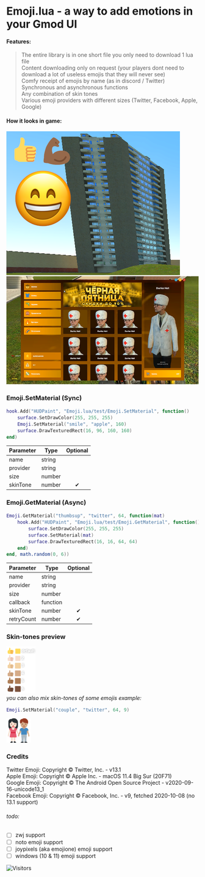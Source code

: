 # Emoji.lua - a way to add emotions in your Gmod UI

#### Features:
> The entire library is in one short file you only need to download 1 lua file   
> Content downloading only on request (your players dont need to download a lot of useless emojis that they will never see)  
> Comfy receipt of emojis by name (as in discord / Twitter)  
> Synchronous and asynchronous functions  
> Any combination of skin tones  
> Various emoji providers with different sizes (Twitter, Facebook, Apple, Google)

#### How it looks in game:
![Preview](https://raw.githubusercontent.com/Be1zebub/Emoji.lua/main/preview/ingame.png)  
![Preview in practice](https://raw.githubusercontent.com/Be1zebub/Emoji.lua/main/preview/in_practice.png)  

### Emoji.SetMaterial (Sync)

```lua
hook.Add("HUDPaint", "Emoji.lua/test/Emoji.SetMaterial", function()
	surface.SetDrawColor(255, 255, 255)
	Emoji.SetMaterial("smile", "apple", 160)
	surface.DrawTexturedRect(16, 96, 160, 160)
end)
```
| Parameter | Type | Optional |
|-|-|:-:|
| name | string |  |
| provider | string |  |
| size | number |  |
| skinTone | number | ✔ |


### Emoji.GetMaterial (Async)

```lua
Emoji.GetMaterial("thumbsup", "twitter", 64, function(mat)
    hook.Add("HUDPaint", "Emoji.lua/test/Emoji.GetMaterial", function()
        surface.SetDrawColor(255, 255, 255)
        surface.SetMaterial(mat)
        surface.DrawTexturedRect(16, 16, 64, 64)
    end)
end, math.random(0, 6))
```
| Parameter | Type | Optional |
|-|-|:-:|
| name | string |  |
| provider | string |  |
| size | number |  |
| callback | function |  |
| skinTone | number | ✔ |
| retryCount | number | ✔ |

### Skin-tones preview
![skin-tones Preview](https://raw.githubusercontent.com/Be1zebub/Emoji.lua/main/preview/skin_tones.png)  
*you can also mix skin-tones of some emojis*
*example:*
```lua
Emoji.SetMaterial("couple", "twitter", 64, 9)
```
![skin-tones mix preview](https://raw.githubusercontent.com/Be1zebub/Emoji.lua/main/emoji/twitter-64/1f469-1f3fb-200d-1f91d-200d-1f468-1f3fd.png)  

### Credits

Twitter Emoji: Copyright © Twitter, Inc. - v13.1  
Apple Emoji: Copyright © Apple Inc. - macOS 11.4 Big Sur (20F71)  
Google Emoji: Copyright © The Android Open Source Project - v2020-09-16-unicode13_1  
Facebook Emoji: Copyright © Facebook, Inc. - v9, fetched 2020-10-08 (no 13.1 support)  

###### todo:
- [ ] zwj support
- [ ] noto emoji support
- [ ] joypixels (aka emojione) emoji support
- [ ] windows (10 & 11) emoji support

<img alt="Visitors" src="https://visitor-badge.laobi.icu/badge?page_id=Be1zebub.Emoji.lua"/> 
